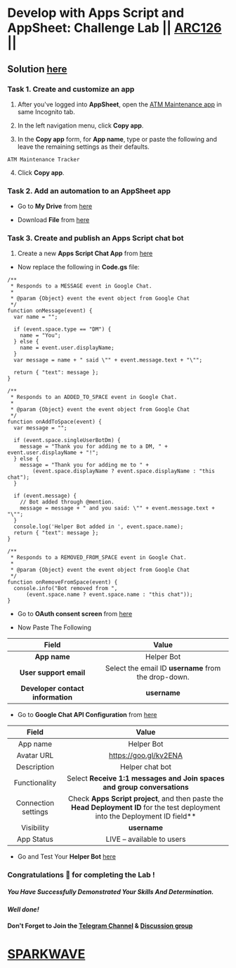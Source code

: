 # Develop with Apps Script and AppSheet: Challenge Lab || [ARC126](https://www.cloudskillsboost.google/focuses/66584?parent=catalog) ||

## Solution [here](https://youtu.be/wMZo-zuih3M)

### Task 1. Create and customize an app

1. After you've logged into **AppSheet**, open the [ATM Maintenance app](https://www.appsheet.com/template/AppDef?appName=ATMMaintenance-925818016) in same Incognito tab.

2. In the left navigation menu, click **Copy app**.

3. In the **Copy app** form, for **App name**, type or paste the following and leave the remaining settings as their defaults.
```
ATM Maintenance Tracker
```

4. Click **Copy app**.

### Task 2. Add an automation to an AppSheet app

* Go to **My Drive** from [here](https://drive.google.com/drive/my-drive)

* Download **File** from [here](https://docs.google.com/spreadsheets/d/1lP_jWnn5TsZoNcWY9JdSBTdI1a4MisaM/export?gid=1359178156&format=xlsx)

### Task 3. Create and publish an Apps Script chat bot

1. Create a new **Apps Script Chat App** from [here](https://script.google.com/home/projects/create?template=hangoutsChat)

* Now replace the following in **Code.gs** file:

```
/**
 * Responds to a MESSAGE event in Google Chat.
 *
 * @param {Object} event the event object from Google Chat
 */
function onMessage(event) {
  var name = "";

  if (event.space.type == "DM") {
    name = "You";
  } else {
    name = event.user.displayName;
  }
  var message = name + " said \"" + event.message.text + "\"";

  return { "text": message };
}

/**
 * Responds to an ADDED_TO_SPACE event in Google Chat.
 *
 * @param {Object} event the event object from Google Chat
 */
function onAddToSpace(event) {
  var message = "";

  if (event.space.singleUserBotDm) {
    message = "Thank you for adding me to a DM, " + event.user.displayName + "!";
  } else {
    message = "Thank you for adding me to " +
        (event.space.displayName ? event.space.displayName : "this chat");
  }

  if (event.message) {
    // Bot added through @mention.
    message = message + " and you said: \"" + event.message.text + "\"";
  }
  console.log('Helper Bot added in ', event.space.name);
  return { "text": message };
}

/**
 * Responds to a REMOVED_FROM_SPACE event in Google Chat.
 *
 * @param {Object} event the event object from Google Chat
 */
function onRemoveFromSpace(event) {
  console.info("Bot removed from ",
      (event.space.name ? event.space.name : "this chat"));
}
```

* Go to **OAuth consent screen** from [here](https://console.cloud.google.com/apis/credentials/consent?)

* Now Paste The Following

|Field  | Value |
|   :---:   | :----: |
| **App name**  | Helper Bot|
| **User support email** | Select the email ID **username** from the drop-down. |
| **Developer contact information**	| **username** |

* Go to **Google Chat API Configuration** from [here](https://console.cloud.google.com/apis/api/chat.googleapis.com/hangouts-chat?)

|Field  | Value |
|   :---:   | :----: |
| App name | Helper Bot |
| Avatar URL | https://goo.gl/kv2ENA |
| Description |	Helper chat bot |
| Functionality | Select **Receive 1:1 messages and Join spaces and group conversations** |
| Connection settings | Check **Apps Script project**, and then paste the **Head Deployment ID** for the test deployment into the Deployment ID field**
| Visibility | **username** |
| App Status | LIVE – available to users |

* Go and Test Your **Helper Bot** [here](https://mail.google.com/chat/u/0/#chat/home)

### Congratulations 🎉 for completing the Lab !

##### *You Have Successfully Demonstrated Your Skills And Determination.*

#### *Well done!*

#### Don't Forget to Join the [Telegram Channel](https://t.me/sparkwave.01) & [Discussion group](https://t.me/sparkwave.01chats)

# [SPARKWAVE](https://www.youtube.com/@sparkwave.01)
